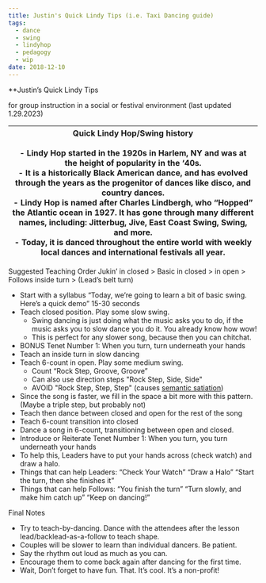 ```yaml
---
title: Justin's Quick Lindy Tips (i.e. Taxi Dancing guide)
tags:
  - dance
  - swing
  - lindyhop
  - pedagogy
  - wip
date: 2018-12-10
---
```

**Justin’s Quick Lindy Tips

for group instruction in a social or festival environment (last updated 1.29.2023)

| Quick Lindy Hop/Swing history<br><br>- Lindy Hop started in the 1920s in Harlem, NY and was at the height of popularity in the ‘40s.<br>- It is a historically Black American dance, and has evolved through the years as the progenitor of dances like disco, and country dances.<br>- Lindy Hop is named after Charles Lindbergh, who “Hopped” the Atlantic ocean in 1927. It has gone through many different names, including: Jitterbug, Jive, East Coast Swing, Swing, and more.<br>- Today, it is danced throughout the entire world with weekly local dances and international festivals all year. |
| ---- |

  

Suggested Teaching Order
Jukin’ in closed > Basic in closed > in open > Follows inside turn > (Lead’s belt turn)

- Start with a syllabus “Today, we’re going to learn a bit of basic swing. Here’s a quick demo” 15-30 seconds
- Teach closed position. Play some slow swing.
	- Swing dancing is just doing what the music asks you to do, if the music asks you to slow dance you do it. You already know how wow!
	- This is perfect for any slower song, because then you can chitchat.
- BONUS Tenet Number 1: When you turn, turn underneath your hands
- Teach an inside turn in slow dancing
- Teach 6-count in open. Play some medium swing.
	- Count “Rock Step, Groove, Groove”
	- Can also use direction steps "Rock Step, Side, Side"
	- AVOID "Rock Step, Step, Step" (causes [semantic satiation](https://en.wikipedia.org/wiki/Semantic_satiation))
- Since the song is faster, we fill in the space a bit more with this pattern. (Maybe a triple step, but probably not)
- Teach then dance between closed and open for the rest of the song
- Teach 6-count transition into closed
- Dance a song in 6-count, transitioning between open and closed.
- Introduce or Reiterate Tenet Number 1: When you turn, you turn underneath your hands
- To help this, Leaders have to put your hands across (check watch) and draw a halo.
- Things that can help Leaders: “Check Your Watch” “Draw a Halo” “Start the turn, then she finishes it”
- Things that can help Follows: “You finish the turn” “Turn slowly, and make him catch up” “Keep on dancing!”
  

Final Notes
- Try to teach-by-dancing. Dance with the attendees after the lesson lead/backlead-as-a-follow to teach shape.
- Couples will be slower to learn than individual dancers. Be patient.
- Say the rhythm out loud as much as you can.
- Encourage them to come back again after dancing for the first time.
- Wait, Don’t forget to have fun. That. It’s cool. It’s a non-profit!